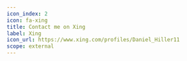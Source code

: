 ```yaml
---
icon_index: 2
icon: fa-xing
title: Contact me on Xing
label: Xing
icon_url: https://www.xing.com/profiles/Daniel_Hiller11
scope: external
---
```

